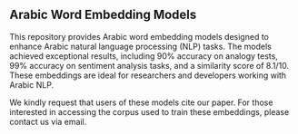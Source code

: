 ## Arabic Word Embedding Models

This repository provides Arabic word embedding models designed to enhance Arabic natural language processing (NLP) tasks. The models achieved exceptional results, including 90% accuracy on analogy tests, 99% accuracy on sentiment analysis tasks, and a similarity score of 8.1/10. These embeddings are ideal for researchers and developers working with Arabic NLP. 

We kindly request that users of these models cite our paper. For those interested in accessing the corpus used to train these embeddings, please contact us via email.


